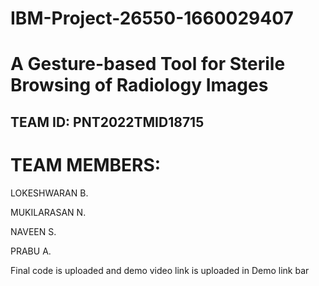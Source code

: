 # IBM-Project-26550-1660029407
# A Gesture-based Tool for Sterile Browsing of Radiology Images

## TEAM ID: PNT2022TMID18715

# TEAM MEMBERS:

LOKESHWARAN B.

MUKILARASAN N.

NAVEEN S.

PRABU A.

Final code is uploaded and demo video link is uploaded in Demo link bar
